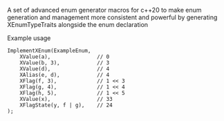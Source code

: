 A set of advanced enum generator macros for c++20 to make enum generation and management more consistent and powerful by generating XEnumTypeTraits alongside the enum declaration

Example usage
```
ImplementXEnum(ExampleEnum,
    XValue(a),               // 0
    XValue(b, 3),            // 3
    XValue(d),               // 4
    XAlias(e, d),            // 4
    XFlag(f, 3),             // 1 << 3
    XFlag(g, 4),             // 1 << 4
    XFlag(h, 5),             // 1 << 5
    XValue(x),               // 33
    XFlagState(y, f | g),    // 24
);
```
